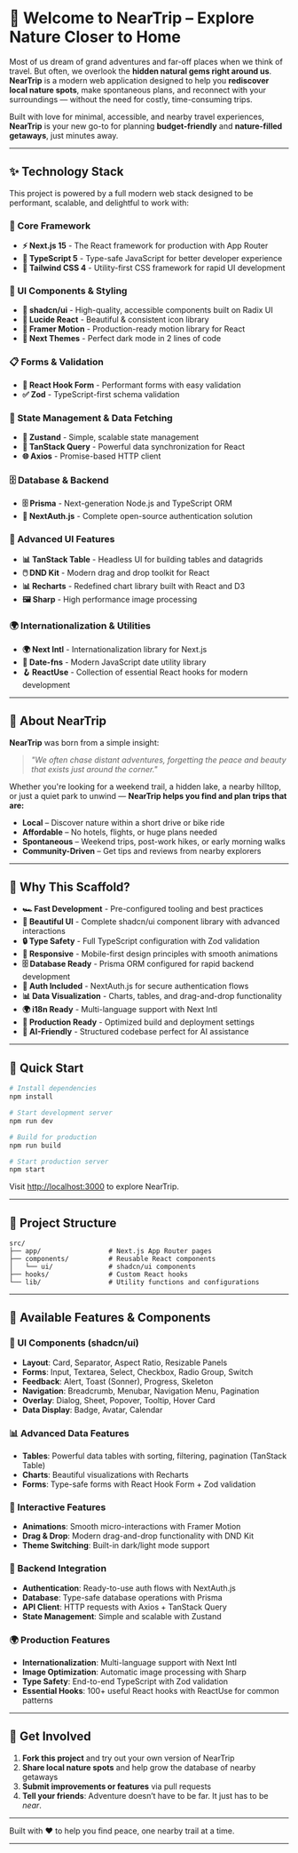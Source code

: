 # 🌿 Welcome to **NearTrip** – Explore Nature Closer to Home

Most of us dream of grand adventures and far-off places when we think of travel. But often, we overlook the **hidden natural gems right around us**. **NearTrip** is a modern web application designed to help you **rediscover local nature spots**, make spontaneous plans, and reconnect with your surroundings — without the need for costly, time-consuming trips.

Built with love for minimal, accessible, and nearby travel experiences, **NearTrip** is your new go-to for planning **budget-friendly** and **nature-filled getaways**, just minutes away.

---

## ✨ Technology Stack

This project is powered by a full modern web stack designed to be performant, scalable, and delightful to work with:

### 🎯 Core Framework

* **⚡ Next.js 15** - The React framework for production with App Router
* **📘 TypeScript 5** - Type-safe JavaScript for better developer experience
* **🎨 Tailwind CSS 4** - Utility-first CSS framework for rapid UI development

### 🧩 UI Components & Styling

* **🧩 shadcn/ui** - High-quality, accessible components built on Radix UI
* **🎯 Lucide React** - Beautiful & consistent icon library
* **🌈 Framer Motion** - Production-ready motion library for React
* **🎨 Next Themes** - Perfect dark mode in 2 lines of code

### 📋 Forms & Validation

* **🎣 React Hook Form** - Performant forms with easy validation
* **✅ Zod** - TypeScript-first schema validation

### 🔄 State Management & Data Fetching

* **🐻 Zustand** - Simple, scalable state management
* **🔄 TanStack Query** - Powerful data synchronization for React
* **🌐 Axios** - Promise-based HTTP client

### 🗄️ Database & Backend

* **🗄️ Prisma** - Next-generation Node.js and TypeScript ORM
* **🔐 NextAuth.js** - Complete open-source authentication solution

### 🎨 Advanced UI Features

* **📊 TanStack Table** - Headless UI for building tables and datagrids
* **🖱️ DND Kit** - Modern drag and drop toolkit for React
* **📊 Recharts** - Redefined chart library built with React and D3
* **🖼️ Sharp** - High performance image processing

### 🌍 Internationalization & Utilities

* **🌍 Next Intl** - Internationalization library for Next.js
* **📅 Date-fns** - Modern JavaScript date utility library
* **🪝 ReactUse** - Collection of essential React hooks for modern development

---

## 🌱 About NearTrip

**NearTrip** was born from a simple insight:

> *"We often chase distant adventures, forgetting the peace and beauty that exists just around the corner."*

Whether you're looking for a weekend trail, a hidden lake, a nearby hilltop, or just a quiet park to unwind — **NearTrip helps you find and plan trips that are:**

* **Local** – Discover nature within a short drive or bike ride
* **Affordable** – No hotels, flights, or huge plans needed
* **Spontaneous** – Weekend trips, post-work hikes, or early morning walks
* **Community-Driven** – Get tips and reviews from nearby explorers

---

## 🎯 Why This Scaffold?

* **🏎️ Fast Development** - Pre-configured tooling and best practices
* **🎨 Beautiful UI** - Complete shadcn/ui component library with advanced interactions
* **🔒 Type Safety** - Full TypeScript configuration with Zod validation
* **📱 Responsive** - Mobile-first design principles with smooth animations
* **🗄️ Database Ready** - Prisma ORM configured for rapid backend development
* **🔐 Auth Included** - NextAuth.js for secure authentication flows
* **📊 Data Visualization** - Charts, tables, and drag-and-drop functionality
* **🌍 i18n Ready** - Multi-language support with Next Intl
* **🚀 Production Ready** - Optimized build and deployment settings
* **🤖 AI-Friendly** - Structured codebase perfect for AI assistance

---

## 🚀 Quick Start

```bash
# Install dependencies
npm install

# Start development server
npm run dev

# Build for production
npm run build

# Start production server
npm start
```

Visit [http://localhost:3000](http://localhost:3000) to explore NearTrip.

---

## 📁 Project Structure

```
src/
├── app/                 # Next.js App Router pages
├── components/          # Reusable React components
│   └── ui/              # shadcn/ui components
├── hooks/               # Custom React hooks
└── lib/                 # Utility functions and configurations
```

---

## 🎨 Available Features & Components

### 🧩 UI Components (shadcn/ui)

* **Layout**: Card, Separator, Aspect Ratio, Resizable Panels
* **Forms**: Input, Textarea, Select, Checkbox, Radio Group, Switch
* **Feedback**: Alert, Toast (Sonner), Progress, Skeleton
* **Navigation**: Breadcrumb, Menubar, Navigation Menu, Pagination
* **Overlay**: Dialog, Sheet, Popover, Tooltip, Hover Card
* **Data Display**: Badge, Avatar, Calendar

### 📊 Advanced Data Features

* **Tables**: Powerful data tables with sorting, filtering, pagination (TanStack Table)
* **Charts**: Beautiful visualizations with Recharts
* **Forms**: Type-safe forms with React Hook Form + Zod validation

### 🎨 Interactive Features

* **Animations**: Smooth micro-interactions with Framer Motion
* **Drag & Drop**: Modern drag-and-drop functionality with DND Kit
* **Theme Switching**: Built-in dark/light mode support

### 🔐 Backend Integration

* **Authentication**: Ready-to-use auth flows with NextAuth.js
* **Database**: Type-safe database operations with Prisma
* **API Client**: HTTP requests with Axios + TanStack Query
* **State Management**: Simple and scalable with Zustand

### 🌍 Production Features

* **Internationalization**: Multi-language support with Next Intl
* **Image Optimization**: Automatic image processing with Sharp
* **Type Safety**: End-to-end TypeScript with Zod validation
* **Essential Hooks**: 100+ useful React hooks with ReactUse for common patterns

---

## 🤝 Get Involved

1. **Fork this project** and try out your own version of NearTrip
2. **Share local nature spots** and help grow the database of nearby getaways
3. **Submit improvements or features** via pull requests
4. **Tell your friends**: Adventure doesn’t have to be far. It just has to be *near*.

---

Built with ❤️ to help you find peace, one nearby trail at a time.

---

